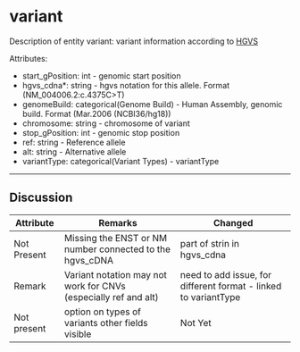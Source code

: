 # variant #

Description of entity variant: variant information according to [HGVS](http://varnomen.hgvs.org/)

Attributes:
*	start_gPosition: int - genomic start position
* hgvs_cdna*: string - hgvs notation for this allele. Format (NM_004006.2:c.4375C>T)
* genomeBuild: categorical(Genome Build) - Human Assembly, genomic build. Format (Mar.2006 (NCBI36/hg18))
*	chromosome: string - chromosome of variant
*	stop_gPosition: int - genomic stop position
*	ref: string - Reference allele
*	alt: string - Alternative allele
* variantType: categorical(Variant Types) - variantType

---

## Discussion ##


| Attribute | Remarks    | Changed  |
| ---------- | ------------ | ---------- |
| Not Present | Missing the ENST or NM number connected to the hgvs_cDNA | part of strin in hgvs_cdna |
| Remark | Variant notation may not work for CNVs (especially ref and alt) | need to add issue, for different format - linked to variantType |
| Not present | option on types of variants other fields visible | Not Yet |
